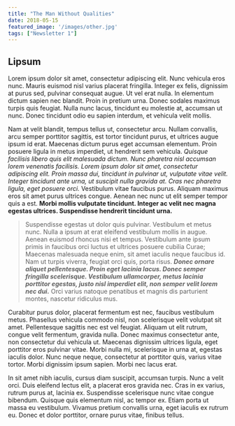 ```yaml
---
title: "The Man Without Qualities"
date: 2018-05-15
featured_image: '/images/other.jpg'
tags: ["Newsletter 1"]
---
```



## Lipsum
Lorem ipsum dolor sit amet, consectetur adipiscing elit. Nunc vehicula eros nunc. Mauris euismod nisl varius placerat fringilla. Integer ex felis, dignissim at purus sed, pulvinar consequat augue. Ut vel erat nulla. In elementum dictum sapien nec blandit. Proin in pretium urna. Donec sodales maximus turpis quis feugiat. Nulla nunc lacus, tincidunt eu molestie at, accumsan ut nunc. Donec tincidunt odio eu sapien interdum, et vehicula velit mollis.



Nam at velit blandit, tempus tellus ut, consectetur arcu. Nullam convallis, arcu semper porttitor sagittis, est tortor tincidunt purus, et ultrices augue ipsum id erat. Maecenas dictum purus eget accumsan elementum. Proin posuere ligula in metus imperdiet, ut hendrerit sem vehicula. *Quisque facilisis libero quis elit malesuada dictum. Nunc pharetra nisl accumsan lorem venenatis facilisis. Lorem ipsum dolor sit amet, consectetur adipiscing elit. Proin massa dui, tincidunt in pulvinar ut, vulputate vitae velit. Integer tincidunt ante urna, ut suscipit nulla gravida at. Cras nec pharetra ligula, eget posuere orci.* Vestibulum vitae faucibus purus. Aliquam maximus eros sit amet purus ultrices congue. Aenean nec nunc ut elit semper tempor quis a est. **Morbi mollis vulputate tincidunt. Integer ac velit nec magna egestas ultrices. Suspendisse hendrerit tincidunt urna.**

> Suspendisse egestas ut dolor quis pulvinar. Vestibulum et metus nunc. Nulla a ipsum at erat eleifend vestibulum mollis in augue. Aenean euismod rhoncus nisi et tempus. Vestibulum ante ipsum primis in faucibus orci luctus et ultrices posuere cubilia Curae; Maecenas malesuada neque enim, sit amet iaculis neque faucibus id. Nam ut turpis viverra, feugiat orci quis, porta risus. ***Donec ornare aliquet pellentesque. Proin eget lacinia lacus. Donec semper fringilla scelerisque. Vestibulum ullamcorper, metus lacinia porttitor egestas, justo nisl imperdiet elit, non semper velit lorem nec dui.*** Orci varius natoque penatibus et magnis dis parturient montes, nascetur ridiculus mus.
>

Curabitur purus dolor, placerat fermentum est nec, faucibus vestibulum metus. Phasellus vehicula commodo nisl, non scelerisque velit volutpat sit amet. Pellentesque sagittis nec est vel feugiat. Aliquam ut elit rutrum, congue velit fermentum, gravida nulla. Donec maximus consectetur ante, non consectetur dui vehicula ut. Maecenas dignissim ultrices ligula, eget porttitor eros pulvinar vitae. Morbi nulla mi, scelerisque in urna at, egestas iaculis dolor. Nunc neque neque, consectetur at porttitor quis, varius vitae tortor. Morbi dignissim ipsum sapien. Morbi nec lacus erat.

In sit amet nibh iaculis, cursus diam suscipit, accumsan turpis. Nunc a velit orci. Duis eleifend lectus elit, a placerat eros gravida nec. Cras in ex varius, rutrum purus at, lacinia ex. Suspendisse scelerisque nunc vitae congue bibendum. Quisque quis elementum nisl, ac tempor ex. Etiam porta ut massa eu vestibulum. Vivamus pretium convallis urna, eget iaculis ex rutrum eu. Donec et dolor porttitor, ornare purus vitae, finibus tellus.